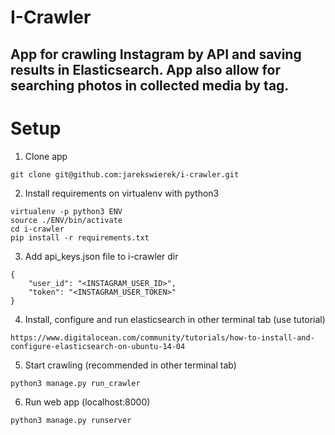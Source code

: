 # I-Crawler

App for crawling Instagram by API and saving results in Elasticsearch. App also allow for searching photos in collected media by tag.
-----------

# Setup

1. Clone app

```
git clone git@github.com:jarekswierek/i-crawler.git
```

2. Install requirements on virtualenv with python3

```
virtualenv -p python3 ENV
source ./ENV/bin/activate
cd i-crawler
pip install -r requirements.txt
```

3. Add api_keys.json file to i-crawler dir

```
{
    "user_id": "<INSTAGRAM_USER_ID>",
    "token": "<INSTAGRAM_USER_TOKEN>"
}
```

4. Install, configure and run elasticsearch in other terminal tab (use tutorial)

```
https://www.digitalocean.com/community/tutorials/how-to-install-and-configure-elasticsearch-on-ubuntu-14-04
```

5. Start crawling (recommended in other terminal tab)

```
python3 manage.py run_crawler
```

6. Run web app (localhost:8000)

```
python3 manage.py runserver
```
